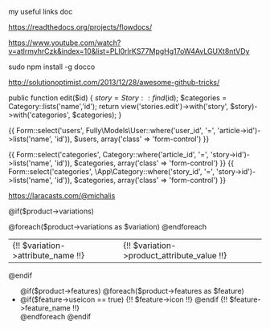my useful links doc


https://readthedocs.org/projects/flowdocs/

https://www.youtube.com/watch?v=atlrmyhrCzk&index=10&list=PLl0rlrKS77MpgHg17oW4AvLGUXt8ntVDy


sudo npm install -g docco

http://solutionoptimist.com/2013/12/28/awesome-github-tricks/


public function edit($id)
    {
        $story = Story::find($id);
        $categories = Category::lists('name','id');
        return view('stories.edit')->with('story', $story)->with('categories', $categories);
    }



{{ Form::select('users', Fully\Models\User::where('user_id', '=', 'article->id')->lists('name', 'id')), $users, array('class' => 'form-control') }}




{{ Form::select('categories', Category::where('article_id', '=', 'story->id')->lists('name', 'id')), $categories, array('class' => 'form-control') }}
{{ Form::select('categories', \App\Category::where('story_id', '=', 'story->id')->lists('name', 'id')), $categories, array('class' => 'form-control') }}


https://laracasts.com/@michalis


@if($product->variations)
<div class="tab-content clearfix" id="tabs-2">
 <table class="table table-striped table-bordered">
        <tbody>
        @foreach($product->variations as $variation)
            <tr>
                <td>{!! $variation->attribute_name !!}</td>
                <td>{!! $variation->product_attribute_value !!}</td>
            </tr>
        @endforeach
        </tbody>
    </table>
</div>
@endif

<ul class="iconlist ">
@if($product->features)
    @foreach($product->features as $feature)
        <li>
        @if($feature->useicon == true)
        {!! $feature->icon !!}
        @endif
        {!! $feature->feature_name !!}
        </li>
    @endforeach
@endif
</ul>